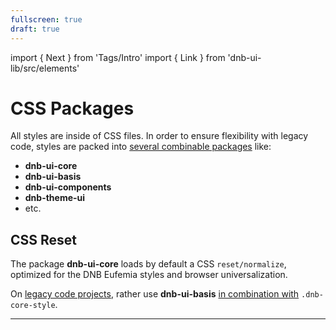 ```yaml
---
fullscreen: true
draft: true
---
```


import { Next } from 'Tags/Intro'
import { Link } from 'dnb-ui-lib/src/elements'

<Intro>

# CSS Packages

All styles are inside of CSS files. In order to ensure flexibility with legacy code, styles are packed into [several combinable packages](!/uilib/usage/customisation/styling) like:

- **dnb-ui-core**
- **dnb-ui-basis**
- **dnb-ui-components**
- **dnb-theme-ui**
- etc.

## CSS Reset

The package **dnb-ui-core** loads by default a CSS `reset/normalize`, optimized for the DNB Eufemia styles and browser universalization.

On [legacy code projects](!/uilib/usage/customisation/styling#how-to-deal-with-existing-styles), rather use **dnb-ui-basis** [in combination with](!/uilib/usage/customisation/styling#core-style) `.dnb-core-style`.

<!-- <Next href="/uilib/intro/06-typography?fullscreen">Next - Typography</Next> -->

---

<IntroFooter href="/uilib/intro/07-typography" text="Next - Typography" />

</Intro>

